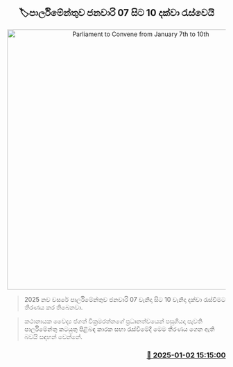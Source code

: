 <p align='center'><b><h2 align='center' title='Parliament to Convene from January 7th to 10th'>🏷පාර්ලිමේන්තුව ජනවාරි 07 සිට 10 දක්වා රැස්වෙයි</h2></b></p>
<p align='center'><img src='https://helakuru.sgp1.cdn.digitaloceanspaces.com/esana/images/lib/parliment-new-01[1].jpg' width='600' alt='Parliament to Convene from January 7th to 10th'></p>

> 2025 නව වසරේ පාර්ලිමේන්තුව ජනවාරි 07 වැනිදා සිට 10 වැනිදා දක්වා රැස්වීමට තීරණය කර තිබෙනවා.

> කථානායක වෛද්‍ය ජගත් වික්‍රමරත්නගේ ප්‍රධානත්වයෙන් පසුගියදා පැවති පාර්ලිමේන්තු කටයුතු පිළිබඳ කාරක සභා රැස්වීමේදී මෙම තීරණය ගෙන ඇති බවයි සඳහන් වෙන්නේ.



<h3 align='right'><a href='https://www.helakuru.lk/esana/p/106272/'>📅 2025-01-02 15:15:00</a></h3>
